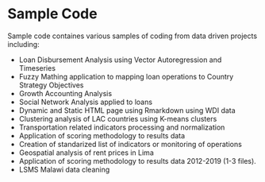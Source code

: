 # Sample Code

Sample code containes various samples of coding from data driven projects including:

- Loan Disbursement Analysis using Vector Autoregression and Timeseries
- Fuzzy Mathing application to mapping loan operations to Country Strategy Objectives
- Growth Accounting Analysis
- Social Network Analysis applied to loans
- Dynamic and Static HTML page using Rmarkdown using WDI data
- Clustering analysis of LAC countries using K-means clusters
- Transportation related indicators processing and normalization
- Application of scoring methodology to results data
- Creation of standarized list of indicators or monitoring of operations
- Geospatial analysis of rent prices in Lima
- Application of scoring methodology to results data 2012-2019 (1-3 files).
- LSMS Malawi data cleaning

